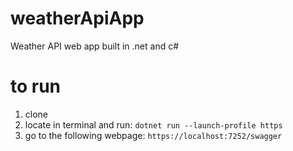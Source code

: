 # weatherApiApp
Weather API web app built in .net and c#

# to run

1. clone
2. locate in terminal and run: `dotnet run --launch-profile https`
3. go to the following webpage: `https://localhost:7252/swagger`
